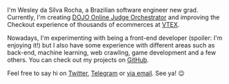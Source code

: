 I'm Wesley da Silva Rocha, a Brazilian software engineer new grad. Currently, I'm creating [DOJO Online Judge Orchestrator](https://dojo.run/) and improving the Checkout experience of thousands of ecommerces at [VTEX](https://vtex.com/).

Nowadays, I'm experimenting with being a front-end developer (spoiler: I'm enjoying it!) but I also have some experience with different areas such as back-end, machine learning, web crawling, game development and a few others. You can check out my projects on [GitHub](https://github.com/wdsrocha/).

Feel free to say hi on [Twitter](https://twitter.com/wdsrocha/), [Telegram](https://t.me/wdsrocha/) or [via email](mailto:hi@wdsrocha.com). See ya! 😉
